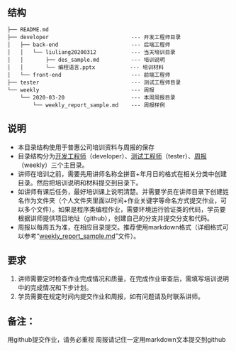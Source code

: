 ## 结构


```
├── README.md
├── developer                          --- 开发工程师目录
│   ├── back-end                       --- 后端工程师
│   │   └── liuliang20200312           --- 当天培训目录
│   │       ├── des_sample.md          --- 培训说明
│   │       └── 编程语言.pptx           --- 培训材料
│   └── front-end                      --- 前端工程师
├── tester                             --- 测试工程师目录
└── weekly                             --- 周报
    └── 2020-03-20                     --- 本周周报目录
        └── weekly_report_sample.md    --- 周报样例
```

## 说明
* 本目录结构使用于普惠公司培训资料与周报的保存
* 目录结构分为[开发工程师][developer]（developer）、[测试工程师][tester]（tester）、[周报][weekly]（weekly）三个主目录。
* 讲师在培训之前，需要先用讲师名称全拼音+年月日的格式在相关分类中创建目录。然后把培训说明和材料提交到目录下。
* 如讲师有课后任务，最好培训课上说明清楚。并需要学员在讲师目录下创建姓名作为文件夹（个人文件夹里面以时间+作业关键字等命名方式提交作业，可以多个文件）。如果是程序类编程作业，需要环境运行验证类的代码，学员要根据讲师提供项目地址（github），创建自己的分支并提交分支和代码。
* 周报以每周五为准，在相应目录提交。推荐使用markdown格式（详细格式可以参考“[weekly_report_sample.md][sample]”文件）。

## 要求
1. 讲师需要定时检查作业完成情况和质量，在完成作业审查后，需填写培训说明中的完成情况和下步计划。
2. 学员需要在规定时间内提交作业和周报，如有问题请及时联系讲师。

## 备注：
用github提交作业，请务必重视
周报请记住一定用markdown文本提交到github

[developer]: https://github.com/phTask2020/task/tree/master/developer
[tester]: https://github.com/phTask2020/task/tree/master/Test
[weekly]: https://github.com/phTask2020/task/tree/master/weekly
[sample]: https://github.com/phTask2020/task/blob/master/weekly/2020-03-20/weekly_report_sample.md